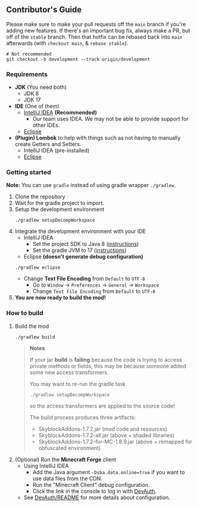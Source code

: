 Contributor's Guide
------

Please make sure to make your pull requests off the `main` branch if you're adding new features. 
If there's an important bug fix, always make a PR, but off of the `stable` branch. Then that hotfix
can be rebased back into `main` afterwards (with `checkout main`, & `rebase stable`).
```shell script
# Not recommended
git checkout -b development --track origin/development
```

### Requirements
- **JDK** (You need both)
  - JDK 8
  - JDK 17
- **IDE** (One of them)
  - [IntelliJ IDEA](https://www.jetbrains.com/idea/) **(Recommended)**
    - Our team uses IDEA. We may not be able to provide support for other IDEs.
  - [Eclipse](https://www.eclipse.org/)
- **(Plugin) Lombok** to help with things such as not having to manually create Getters and Setters.
  - IntelliJ IDEA (pre-installed)
  - [Eclipse](https://projectlombok.org/setup/eclipse)

### Getting started
**Note:** You can use `gradle` instead of using gradle wrapper `./gradlew`.

1. Clone the repository
2. Wait for the gradle project to import.
3. Setup the development environment
    ```shell script
    ./gradlew setupDecompWorkspace
    ```
4. Integrate the development environment with your IDE
    - IntelliJ IDEA
      - Set the project SDK to Java 8 ([instructions](https://www.jetbrains.com/help/idea/sdk.html#change-project-sdk))
      - Set the gradle JVM to 17 ([instructions](https://www.jetbrains.com/help/idea/gradle-jvm-selection.html#jvm_settings))
    - Eclipse **(doesn't generate debug configuration)**
    ```shell script
    ./gradlew eclipse
    ```
    - Change **Text File Encoding** from `Default` to `UTF-8`
      - Go to `Window` -> `Preferences` -> `General` -> `Workspace`
      - Change `Text File Encoding` from `Default` to `UTF-8`
5. **You are now ready to build the mod!**

### How to build
1. Build the mod
    ```shell script
    ./gradlew build
    ```
    > **Notes**
    > 
    > If your jar **build** is **failing** because the code is trying to access private methods or fields,
    > this may be because someone added some new access transformers.
    >
    > You may want to re-run the gradle task
    > ```shell script
    > ./gradlew setupDecompWorkspace
    > ```
    > so the access transformers are applied to the source code!
    > 
    > The build process produces three artifacts:
    > - SkyblockAddons-1.7.2.jar (mod code and resources)
    > - SkyblockAddons-1.7.2-all.jar (above + shaded libraries)
    > - SkyblockAddons-1.7.2-for-MC-1.8.9.jar (above + remapped for obfuscated environment)
    > 
2. (Optional) Run the **Minecraft Forge** client
    - Using IntelliJ IDEA
        - Add the Java argument `-Dsba.data.online=true` if you want to use data files from the CDN.
        - Run the "Minecraft Client" debug configuration.
        - Click the link in the console to log in with [DevAuth](https://github.com/DJtheRedstoner/DevAuth).
    - See [DevAuth/README](https://github.com/DJtheRedstoner/DevAuth?tab=readme-ov-file#configuration) for more details 
      about configuration.